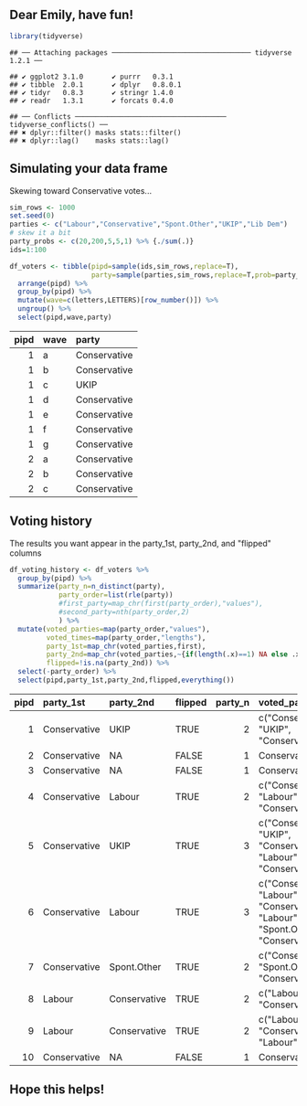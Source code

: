 
Dear Emily, have fun!
---------------------

``` r
library(tidyverse)
```

    ## ── Attaching packages ────────────────────────────────── tidyverse 1.2.1 ──

    ## ✔ ggplot2 3.1.0       ✔ purrr   0.3.1  
    ## ✔ tibble  2.0.1       ✔ dplyr   0.8.0.1
    ## ✔ tidyr   0.8.3       ✔ stringr 1.4.0  
    ## ✔ readr   1.3.1       ✔ forcats 0.4.0

    ## ── Conflicts ───────────────────────────────────── tidyverse_conflicts() ──
    ## ✖ dplyr::filter() masks stats::filter()
    ## ✖ dplyr::lag()    masks stats::lag()

Simulating your data frame
--------------------------

Skewing toward Conservative votes...

``` r
sim_rows <- 1000
set.seed(0)
parties <- c("Labour","Conservative","Spont.Other","UKIP","Lib Dem")
# skew it a bit
party_probs <- c(20,200,5,5,1) %>% {./sum(.)}
ids=1:100

df_voters <- tibble(pipd=sample(ids,sim_rows,replace=T),
                    party=sample(parties,sim_rows,replace=T,prob=party_probs)) %>%
  arrange(pipd) %>%
  group_by(pipd) %>%
  mutate(wave=c(letters,LETTERS)[row_number()]) %>%
  ungroup() %>%
  select(pipd,wave,party)
```

|  pipd| wave | party        |
|-----:|:-----|:-------------|
|     1| a    | Conservative |
|     1| b    | Conservative |
|     1| c    | UKIP         |
|     1| d    | Conservative |
|     1| e    | Conservative |
|     1| f    | Conservative |
|     1| g    | Conservative |
|     2| a    | Conservative |
|     2| b    | Conservative |
|     2| c    | Conservative |

Voting history
--------------

The results you want appear in the party\_1st, party\_2nd, and "flipped" columns

``` r
df_voting_history <- df_voters %>%
  group_by(pipd) %>%
  summarize(party_n=n_distinct(party),
            party_order=list(rle(party))
            #first_party=map_chr(first(party_order),"values"),
            #second_party=nth(party_order,2)
            ) %>%
  mutate(voted_parties=map(party_order,"values"),
         voted_times=map(party_order,"lengths"),
         party_1st=map_chr(voted_parties,first),
         party_2nd=map_chr(voted_parties,~{if(length(.x)==1) NA else .x[2]}),
         flipped=!is.na(party_2nd)) %>%
  select(-party_order) %>%
  select(pipd,party_1st,party_2nd,flipped,everything())
```

|  pipd| party\_1st   | party\_2nd   | flipped |  party\_n| voted\_parties                                                                       | voted\_times        |
|-----:|:-------------|:-------------|:--------|---------:|:-------------------------------------------------------------------------------------|:--------------------|
|     1| Conservative | UKIP         | TRUE    |         2| c("Conservative", "UKIP", "Conservative")                                            | c(2, 1, 4)          |
|     2| Conservative | NA           | FALSE   |         1| Conservative                                                                         | 9                   |
|     3| Conservative | NA           | FALSE   |         1| Conservative                                                                         | 8                   |
|     4| Conservative | Labour       | TRUE    |         2| c("Conservative", "Labour", "Conservative")                                          | c(7, 1, 3)          |
|     5| Conservative | UKIP         | TRUE    |         3| c("Conservative", "UKIP", "Conservative", "Labour", "Conservative")                  | c(4, 1, 1, 1, 1)    |
|     6| Conservative | Labour       | TRUE    |         3| c("Conservative", "Labour", "Conservative", "Labour", "Spont.Other", "Conservative") | c(2, 1, 2, 1, 1, 6) |
|     7| Conservative | Spont.Other  | TRUE    |         2| c("Conservative", "Spont.Other", "Conservative")                                     | c(1, 1, 11)         |
|     8| Labour       | Conservative | TRUE    |         2| c("Labour", "Conservative")                                                          | c(1, 12)            |
|     9| Labour       | Conservative | TRUE    |         2| c("Labour", "Conservative", "Labour")                                                | c(1, 4, 1)          |
|    10| Conservative | NA           | FALSE   |         1| Conservative                                                                         | 8                   |

Hope this helps!
----------------
